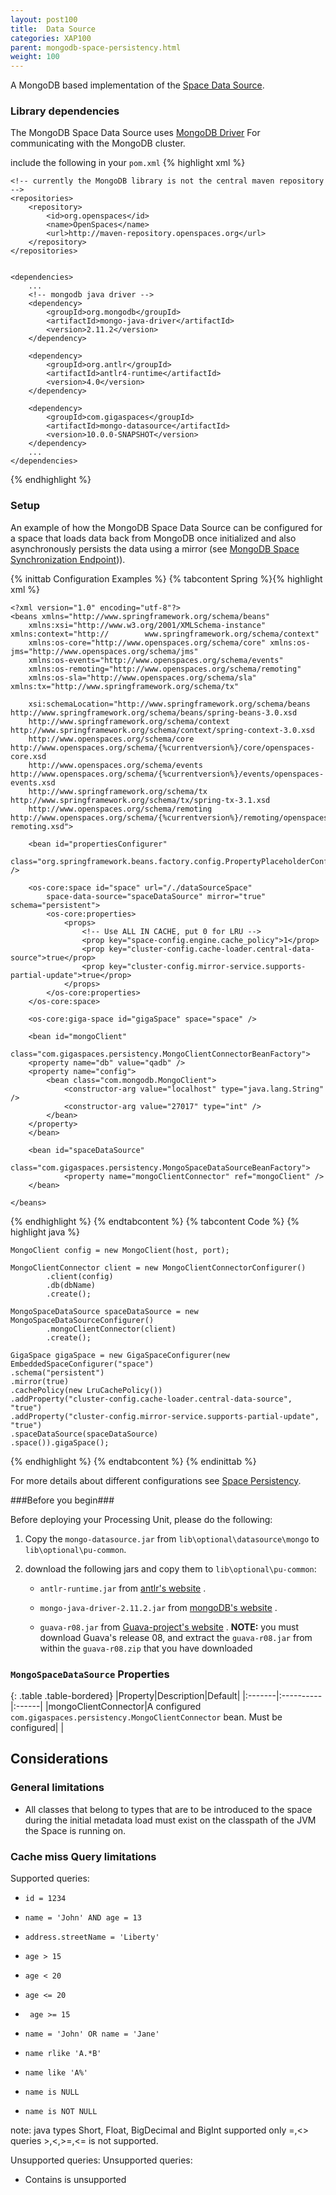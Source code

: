 ```yaml
---
layout: post100
title:  Data Source
categories: XAP100
parent: mongodb-space-persistency.html
weight: 100
---
```


A MongoDB based implementation of the [Space Data Source](./space-data-source-api.html). 

### Library dependencies 
The MongoDB Space Data Source uses [MongoDB Driver](http://docs.mongodb.org/ecosystem/drivers/java/) For communicating with the MongoDB cluster.
 
include the following in your `pom.xml`
{% highlight xml %}

	<!-- currently the MongoDB library is not the central maven repository --> 
	<repositories>
		<repository>
			<id>org.openspaces</id>
			<name>OpenSpaces</name>
			<url>http://maven-repository.openspaces.org</url>
		</repository>
	</repositories>


	<dependencies>
		...
		<!-- mongodb java driver -->
		<dependency>
			<groupId>org.mongodb</groupId>
			<artifactId>mongo-java-driver</artifactId>
			<version>2.11.2</version>
		</dependency>

		<dependency> 
			<groupId>org.antlr</groupId> 
			<artifactId>antlr4-runtime</artifactId> 
			<version>4.0</version> 
		</dependency> 

		<dependency>
    		<groupId>com.gigaspaces</groupId>
	    	<artifactId>mongo-datasource</artifactId>
    		<version>10.0.0-SNAPSHOT</version>
		</dependency>
		...
	</dependencies>

{% endhighlight %}

### Setup 

An example of how the MongoDB Space Data Source can be configured for a space that loads data back from MongoDB once initialized and 
also asynchronously persists the data using a mirror (see [MongoDB Space Synchronization Endpoint](./mongodb-space-synchronization-endpoint.html))). 

{% inittab Configuration Examples %}
{% tabcontent Spring %}{% highlight xml %} 


	<?xml version="1.0" encoding="utf-8"?> 
	<beans xmlns="http://www.springframework.org/schema/beans" 
		xmlns:xsi="http://www.w3.org/2001/XMLSchema-instance" xmlns:context="http://		www.springframework.org/schema/context" 
		xmlns:os-core="http://www.openspaces.org/schema/core" xmlns:os-jms="http://www.openspaces.org/schema/jms" 
		xmlns:os-events="http://www.openspaces.org/schema/events" 
		xmlns:os-remoting="http://www.openspaces.org/schema/remoting" 
		xmlns:os-sla="http://www.openspaces.org/schema/sla" xmlns:tx="http://www.springframework.org/schema/tx" 

		xsi:schemaLocation="http://www.springframework.org/schema/beans http://www.springframework.org/schema/beans/spring-beans-3.0.xsd 
		http://www.springframework.org/schema/context http://www.springframework.org/schema/context/spring-context-3.0.xsd 
		http://www.openspaces.org/schema/core http://www.openspaces.org/schema/{%currentversion%}/core/openspaces-core.xsd
		http://www.openspaces.org/schema/events http://www.openspaces.org/schema/{%currentversion%}/events/openspaces-events.xsd
		http://www.springframework.org/schema/tx http://www.springframework.org/schema/tx/spring-tx-3.1.xsd 
		http://www.openspaces.org/schema/remoting http://www.openspaces.org/schema/{%currentversion%}/remoting/openspaces-remoting.xsd">

		<bean id="propertiesConfigurer" 
		class="org.springframework.beans.factory.config.PropertyPlaceholderConfigurer" /> 
		
		<os-core:space id="space" url="/./dataSourceSpace"
			space-data-source="spaceDataSource" mirror="true" schema="persistent">
			<os-core:properties>
				<props>
					<!-- Use ALL IN CACHE, put 0 for LRU --> 
					<prop key="space-config.engine.cache_policy">1</prop>				
					<prop key="cluster-config.cache-loader.central-data-source">true</prop>
					<prop key="cluster-config.mirror-service.supports-partial-update">true</prop>
				</props>
			</os-core:properties>
		</os-core:space>
		
		<os-core:giga-space id="gigaSpace" space="space" /> 
		
		<bean id="mongoClient"
		class="com.gigaspaces.persistency.MongoClientConnectorBeanFactory">
		<property name="db" value="qadb" />
		<property name="config">
			<bean class="com.mongodb.MongoClient">
				<constructor-arg value="localhost" type="java.lang.String" />
				<constructor-arg value="27017" type="int" />
			</bean>
		</property>
		</bean>
		
		<bean id="spaceDataSource" 
				class="com.gigaspaces.persistency.MongoSpaceDataSourceBeanFactory">
				<property name="mongoClientConnector" ref="mongoClient" />
		</bean>
			
	</beans> 


{% endhighlight %} 
{% endtabcontent %}
{% tabcontent Code %}
{% highlight java %}

	MongoClient config = new MongoClient(host, port);

    MongoClientConnector client = new MongoClientConnectorConfigurer()
            .client(config)
            .db(dbName)
            .create();
    	
	MongoSpaceDataSource spaceDataSource = new MongoSpaceDataSourceConfigurer()
			.mongoClientConnector(client)
			.create();
	
	GigaSpace gigaSpace = new GigaSpaceConfigurer(new EmbeddedSpaceConfigurer("space")
	.schema("persistent") 
	.mirror(true) 
	.cachePolicy(new LruCachePolicy()) 
	.addProperty("cluster-config.cache-loader.central-data-source", "true") 
	.addProperty("cluster-config.mirror-service.supports-partial-update", "true") 
	.spaceDataSource(spaceDataSource) 
	.space()).gigaSpace(); 

{% endhighlight %} 
{% endtabcontent %}
{% endinittab %}

For more details about different configurations see [Space Persistency](./space-persistency.html). 

###Before you begin###

Before deploying your Processing Unit, please do the following:

1. Copy the `mongo-datasource.jar` from `lib\optional\datasource\mongo` to `lib\optional\pu-common`.
2. download the following jars and copy them to `lib\optional\pu-common`:

	- `antlr-runtime.jar` from [antlr's website](http://www.antlr.org/download.html) .

	- `mongo-java-driver-2.11.2.jar` from [mongoDB's website](http://docs.mongodb.org/ecosystem/drivers/java/) .

	- `guava-r08.jar` from [Guava-project's website](https://code.google.com/p/guava-libraries/wiki/Release08) . **NOTE:** you must download Guava's release 08, and extract the `guava-r08.jar` from within the `guava-r08.zip` that you have downloaded

### `MongoSpaceDataSource` Properties

{: .table .table-bordered}
|Property|Description|Default|
|:-------|:----------|:------|
|mongoClientConnector|A configured `com.gigaspaces.persistency.MongoClientConnector` bean. Must be configured| | 

## Considerations 

### General limitations 
- All classes that belong to types that are to be introduced to the space during the initial metadata load must exist on the classpath of the JVM the Space is running on. 

### Cache miss Query limitations 
Supported queries:

- `id = 1234` 

- `name = 'John' AND age = 13` 

- `address.streetName = 'Liberty'` 

- `age > 15`

- `age < 20`

- `age <= 20`

- ` age >= 15`

- `name = 'John' OR name = 'Jane'`

- `name rlike 'A.*B'`

- `name like 'A%'`

- `name is NULL`

- `name is NOT NULL`

note: java types Short, Float, BigDecimal and BigInt supported only =,<> queries >,<,>=,<= is not supported.

Unsupported queries:
Unsupported queries:
- Contains is unsupported
